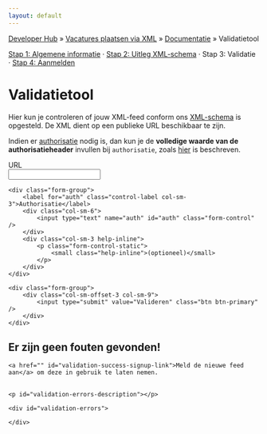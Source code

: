 ```yaml
---
layout: default
---
```


[Developer Hub](/) &raquo; [Vacatures plaatsen via XML](/jobs-xml) &raquo; [Documentatie](/jobs-xml/doc) &raquo; Validatietool

[Stap 1: Algemene informatie](/jobs-xml/doc) &middot;
[Stap 2: Uitleg XML-schema](/jobs-xml/doc/xml-schema.html) &middot;
Stap 3: Validatie &middot;
[Stap 4: Aanmelden](/jobs-xml/doc/sign-up.html)

# Validatietool

Hier kun je controleren of jouw XML-feed conform ons [XML-schema](http://www.uitzendbureau.nl/xml/job-1.0.xsd) is opgesteld. De XML dient op een publieke URL
beschikbaar te zijn.

Indien er [authorisatie](/jobs-xml/doc/auth.html) nodig is, dan kun je de **volledige waarde van de authorisatieheader** invullen bij `authorisatie`, zoals
[hier](/jobs-xml/doc/auth.html) is beschreven.

<form class="form-horizontal" id="validation-form">
    <div class="form-group">
        <label for="url" class="control-label col-sm-3">URL</label>
        <div class="col-sm-6">
            <input type="url" name="url" id="url" class="form-control" required />
        </div>
    </div>

    <div class="form-group">
        <label for="auth" class="control-label col-sm-3">Authorisatie</label>
        <div class="col-sm-6">
            <input type="text" name="auth" id="auth" class="form-control" />
        </div>
        <div class="col-sm-3 help-inline">
            <p class="form-control-static">
                <small class="help-inline">(optioneel)</small>
            </p>
        </div>
    </div>

    <div class="form-group">
        <div class="col-sm-offset-3 col-sm-9">
            <input type="submit" value="Valideren" class="btn btn-primary" />
        </div>
    </div>
</form>

<div id="validation-success" class="hidden">
    <h2>Er zijn geen fouten gevonden!</h2>

    <a href="" id="validation-success-signup-link">Meld de nieuwe feed aan</a> om deze in gebruik te laten nemen.
</div>

<div id="validation-errors-container" class="hidden">
    <h2 id="validation-errors-header"></h2>

    <p id="validation-errors-description"></p>

    <div id="validation-errors">

    </div>
</div>

<script src="/javascripts/external/uri.js"></script>
<script src="/javascripts/api-clients/uitzendbureau-nl-api.js"></script>
<script src="/javascripts/jobs-xml/validation.js"></script>
